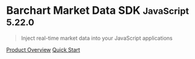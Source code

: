 # Barchart Market Data SDK <small>JavaScript 5.22.0</small>

> Inject real-time market data into your JavaScript applications

[Product Overview](/content/product_overview)
[Quick Start](/content/quick_start)
